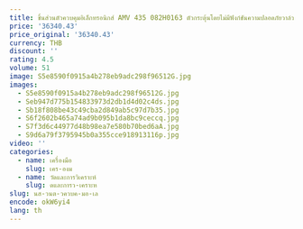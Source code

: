 ```yaml
---
title: ชิ้นส่วนตัวควบคุมอิเล็กทรอนิกส์ AMV 435 082H0163 ตัวกระตุ้นโดยไม่มีฟังก์ชันความปลอดภัยวาล์วควบคุมด้วยมอเตอร์
price: '36340.43'
price_original: '36340.43'
currency: THB
discount: ''
rating: 4.5
volume: 51
image: S5e8590f0915a4b278eb9adc298f96512G.jpg
images:
  - S5e8590f0915a4b278eb9adc298f96512G.jpg
  - Seb947d775b154833973d2db1d4d02c4ds.jpg
  - Sb18f808be43c49cba2d849ab5c97d7b35.jpg
  - S6f2602b465a74ad9b095b1da8bc9ceccq.jpg
  - S7f3d6c44977d48b98ea7e580b70bed6aA.jpg
  - S9d6a79f3795945b0a355cce918913116p.jpg
video: ''
categories:
  - name: เครื่องมือ
    slug: เคร-องม
  - name: วัดและการวิเคราะห์
    slug: ดและการว-เคราะห
slug: นส-วนต-วควบค-มอ-เล
encode: okW6yi4
lang: th
---
```

  